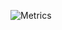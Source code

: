 ![Metrics](https://metrics.lecoq.io/mvskiren?template=classic&followup=1&isocalendar=1&languages=1&pagespeed=1&posts=1&pagespeed.detailed=false&pagespeed.screenshot=false&posts.limit=4&posts.source=dev.to&isocalendar.duration=half-year&config.timezone=Asia%2FCalcutta&config.animated=true)
